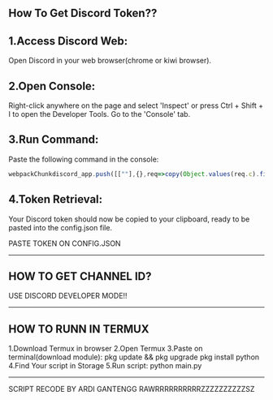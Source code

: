 How To Get Discord Token??
------------------------------------------
1.Access Discord Web:
------------------------------------------
Open Discord in your web browser(chrome or kiwi browser).

2.Open Console:
------------------------------------------
Right-click anywhere on the page and select 'Inspect' or press Ctrl + Shift + I to open the Developer Tools. Go to the 'Console' tab.

3.Run Command:
------------------------------------------
Paste the following command in the console: 
```js
webpackChunkdiscord_app.push([[""],{},req=>copy(Object.values(req.c).find(x => x?.exports?.default?.getToken).exports.default.getToken())])
```
4.Token Retrieval:
------------------------------------------
Your Discord token should now be copied to your clipboard, ready to be pasted into the config.json file.

PASTE TOKEN ON CONFIG.JSON

-----------------------------------------------------------------------------------

HOW TO GET CHANNEL ID?
------------------------------------------
USE DISCORD DEVELOPER MODE!!


-----------------------------------------------------------------------------------

HOW TO RUNN IN TERMUX
------------------------------------------
1.Download Termux in browser
2.Open Termux
3.Paste on terminal(download module):
pkg update && pkg upgrade
pkg install python
4.Find Your script in Storage
5.Run script:
python main.py

-----------------------------------------------------------------------------------

SCRIPT RECODE BY ARDI GANTENGG RAWRRRRRRRRRRZZZZZZZZZZSZ
